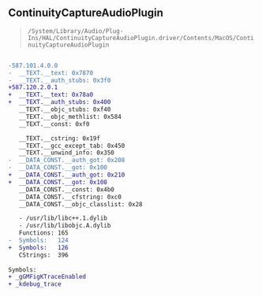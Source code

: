 ## ContinuityCaptureAudioPlugin

> `/System/Library/Audio/Plug-Ins/HAL/ContinuityCaptureAudioPlugin.driver/Contents/MacOS/ContinuityCaptureAudioPlugin`

```diff

-587.101.4.0.0
-  __TEXT.__text: 0x7870
-  __TEXT.__auth_stubs: 0x3f0
+587.120.2.0.1
+  __TEXT.__text: 0x78a0
+  __TEXT.__auth_stubs: 0x400
   __TEXT.__objc_stubs: 0xf40
   __TEXT.__objc_methlist: 0x584
   __TEXT.__const: 0xf0

   __TEXT.__cstring: 0x19f
   __TEXT.__gcc_except_tab: 0x450
   __TEXT.__unwind_info: 0x350
-  __DATA_CONST.__auth_got: 0x208
-  __DATA_CONST.__got: 0x100
+  __DATA_CONST.__auth_got: 0x210
+  __DATA_CONST.__got: 0x108
   __DATA_CONST.__const: 0x4b0
   __DATA_CONST.__cfstring: 0xc0
   __DATA_CONST.__objc_classlist: 0x28

   - /usr/lib/libc++.1.dylib
   - /usr/lib/libobjc.A.dylib
   Functions: 165
-  Symbols:   124
+  Symbols:   126
   CStrings:  396
 
Symbols:
+ _gGMFigKTraceEnabled
+ _kdebug_trace

```
